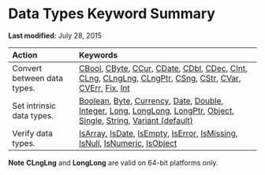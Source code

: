
# Data Types Keyword Summary

 **Last modified:** July 28, 2015



|**Action**|**Keywords**|
|:-----|:-----|
|Convert between data types.| [CBool](fd602e34-9de2-1e8b-46fe-6a2873d6a785.md),  [CByte](fd602e34-9de2-1e8b-46fe-6a2873d6a785.md),  [CCur](fd602e34-9de2-1e8b-46fe-6a2873d6a785.md),  [CDate](fd602e34-9de2-1e8b-46fe-6a2873d6a785.md),  [CDbl](fd602e34-9de2-1e8b-46fe-6a2873d6a785.md),  [CDec](fd602e34-9de2-1e8b-46fe-6a2873d6a785.md),  [CInt](fd602e34-9de2-1e8b-46fe-6a2873d6a785.md),  [CLng](fd602e34-9de2-1e8b-46fe-6a2873d6a785.md),  [CLngLng](fd602e34-9de2-1e8b-46fe-6a2873d6a785.md),  [CLngPtr](fd602e34-9de2-1e8b-46fe-6a2873d6a785.md),  [CSng](fd602e34-9de2-1e8b-46fe-6a2873d6a785.md),  [CStr](fd602e34-9de2-1e8b-46fe-6a2873d6a785.md),  [CVar](fd602e34-9de2-1e8b-46fe-6a2873d6a785.md),  [CVErr](244ab040-3816-a744-7afb-06675a4b076d.md),  [Fix](32ce40ac-fdf8-bd6d-e7f9-154c480a9602.md),  [Int](32ce40ac-fdf8-bd6d-e7f9-154c480a9602.md)|
|Set intrinsic data types.| [Boolean](4c0e4d2a-5cc3-c763-cb87-7bd5c2eb82b3.md),  [Byte](642e0330-62b5-9e4c-7cfa-562c14302321.md),  [Currency](4eae26dd-66c3-0181-78f9-6b59d45c19a1.md),  [Date](728428b8-006d-aa0f-2532-f5154b1c56a4.md),  [Double](34504bb6-cbc0-42f7-d328-10da50299018.md),  [Integer](5ecb70cf-d8fb-770f-a175-30db4aa3fb9f.md),  [Long](41802b5f-1d45-f586-dddd-acb6cced581b.md),  [LongLong](731bd14c-4523-cb84-cc00-21730fa745a8.md),  [LongPtr](10ee4c07-b686-5b86-5cea-250a9218e7ba.md),  [Object](cffe448d-29dd-52aa-4a5c-2155c07b5bf3.md),  [Single](87a81ce8-4176-8a53-51d9-c08b149b23ee.md),  [String](1c16e27a-ea31-cdbd-adbf-c9a7c81cc81c.md),  [Variant (default)](19750b07-c2bf-dff7-67a1-91b06338cbc6.md)|
|Verify data types.| [IsArray](b7926cce-3e55-4074-1a04-99dac608fcb1.md),  [IsDate](832486a7-c69f-8d3b-f0fc-2f6a2f707ecc.md),  [IsEmpty](3fcfe5c2-cc97-17b9-28ca-a47d871a5f1a.md),  [IsError](7eab8dd7-6719-3fc1-fea2-3140cc6a0e5f.md),  [IsMissing](63193fae-038a-b95c-1776-ac820f62fbb2.md),  [IsNull](875909ba-289e-aba9-0462-9327efe0bc46.md),  [IsNumeric](b8184a41-8400-1228-c40f-1414eb4b6e63.md),  [IsObject](24fee32f-52ed-48b3-a52e-9a66b0e62723.md)|

 **Note**   **CLngLng** and **LongLong** are valid on 64-bit platforms only.

